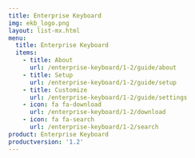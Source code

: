```yaml
---
title: Enterprise Keyboard
img: ekb_logo.png
layout: list-mx.html
menu:
  title: Enterprise Keyboard
  items:
    - title: About
      url: /enterprise-keyboard/1-2/guide/about
    - title: Setup
      url: /enterprise-keyboard/1-2/guide/setup
    - title: Customize
      url: /enterprise-keyboard/1-2/guide/settings
    - icon: fa fa-download
      url: /enterprise-keyboard/1-2/download
    - icon: fa fa-search
      url: /enterprise-keyboard/1-2/search
product: Enterprise Keyboard
productversion: '1.2'
---
```

